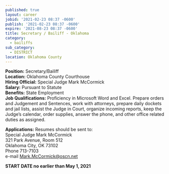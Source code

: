 ```yaml
---
published: true
layout: career
jobid: '2021-02-23 08:37 -0600'
publish: '2021-02-23 08:37 -0600'
expire: '2021-08-23 08:37 -0600'
title: Secretary / Bailiff - Oklahoma
category:
  - bailiffs
sub_category:
  - DISTRICT
location: Oklahoma County
---
```

**Position:** Secretary/Bailiff  
**Location:** Oklahoma County Courthouse  
**Hiring Official:** Special Judge Mark McCormick  
**Salary:** Pursuant to Statute  
**Benefits:** State Employment  
**Job Qualifications:** Proficiency in Microsoft Word and Excel.  Prepare orders and Judgement and Sentences, work with attorneys, prepare daily dockets and jail lists, assist the Judge in Court, organize incoming reports, keep the Judge’s calendar, order supplies, answer the phone, and other office related duties as assigned.

**Applications:** Resumes should be sent to:  
Special Judge Mark McCormick  
321 Park Avenue, Room 512  
Oklahoma City, OK  73102  
Phone 713-7103  
e-mail [Mark.McCormick@oscn.net](mailto:Mark.McCormick@oscn.net)

**START DATE no earlier than May 1, 2021**
